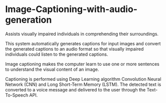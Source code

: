 # Image-Captioning-with-audio-generation
Assists visually impaired individuals in comprehending their surroundings.

This system automatically generates captions for input images and convert the generated captions to an audio format so that visually impaired individuals could listen to the generated captions. 

Image captioning makes the computer learn to use one or more sentences to understand the visual content of an image.

Captioning is performed using Deep Learning algorithm Convolution Neural Network (CNN) and Long Short-Term Memory (LSTM). The detected text is converted to a voice message and delivered to the user through the Text-To-Speech API. 
